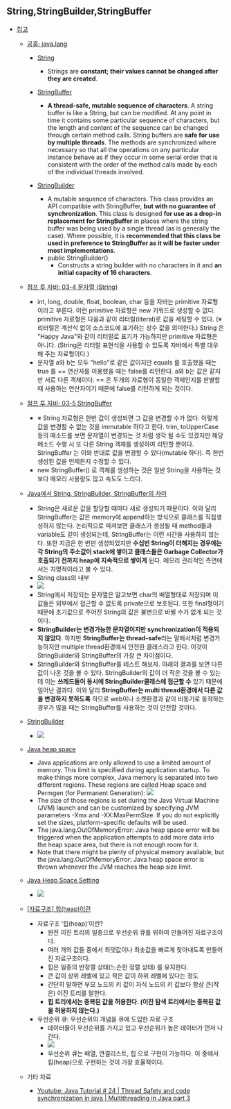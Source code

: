  ## String,StringBuilder,StringBuffer
 - [참고](https://github.com/luna-young/LearnAlgorithm/blob/master/문제풀이/JulyWeek3/Reverse%20Words%20in%20a%20String.md)
   - [공홈: java.lang](https://docs.oracle.com/javase/8/docs/api/)
     - [String](https://docs.oracle.com/javase/8/docs/api/java/lang/String.html)
       - Strings are **constant; their values cannot be changed after they are created**. 
     
     - [StringBuffer](https://docs.oracle.com/javase/8/docs/api/java/lang/StringBuffer.html)
       - **A thread-safe, mutable sequence of characters**. A string buffer is like a String, but can be modified. 
       At any point in time it contains some particular sequence of characters, 
       but the length and content of the sequence can be changed through certain method calls.
       String buffers are **safe for use by multiple threads**. 
       The methods are synchronized where necessary so that all the operations on any particular instance 
       behave as if they occur in some serial order that is consistent with the order of the method calls made by each of the individual threads involved.

     - [StringBuilder](https://docs.oracle.com/javase/8/docs/api/java/lang/StringBuilder.html)

       - A mutable sequence of characters. This class provides an API compatible with StringBuffer, 
       **but with no guarantee of synchronization**. 
       This class is designed **for use as a drop-in replacement for StringBuffer**
       in places where the string buffer was being used by a single thread (as is generally the case). 
       Where possible, it is **recommended that this class be used in preference to StringBuffer 
       as it will be faster under most implementations**.
       - public StringBuilder()
          - Constructs a string builder with no characters in it and **an initial capacity of 16 characters**.

     
   - [점프 투 자바: 03-4 문자열 (String)](https://wikidocs.net/205) 
     -  int, long, double, float, boolean, char 등을 자바는 primitive 자료형 이라고 부른다. 이런 primitive 자료형은 new 키워드로 생성할 수 없다.
     primitive 자료형은 다음과 같이 리터럴(literal)로 값을 세팅할 수 있다. (※ 리터럴은 계산식 없이 소스코드에 표기하는 상수 값을 의미한다.)
     String 은 "Happy Java"와 같이 리터럴로 표기가 가능하지만 primitive 자료형은 아니다. 
     (String은 리터럴 표현식을 사용할 수 있도록 자바에서 특별 대우 해 주는 자료형이다.)
     - 문자열 a와 b는 모두 "hello"로 같은 값이지만 equals 를 호출했을 때는 true 를 == 연산자를 이용했을 때는 false를 리턴한다. a와 b는 값은 같지만 서로 다른 객체이다. 
     == 은 두개의 자료형이 동일한 객체인지를 판별할 때 사용하는 연산자이기 때문에 false를 리턴하게 되는 것이다.
     
   - [점프 투 자바: 03-5 StringBuffer](https://wikidocs.net/276)
     - ※ String 자료형은 한번 값이 생성되면 그 값을 변경할 수가 없다. 이렇게 값을 변경할 수 없는 것을 immutable 하다고 한다. 
     trim, toUpperCase 등의 메소드를 보면 문자열이 변경되는 것 처럼 생각 될 수도 있겠지만 해당 메소드 수행 시 또 다른 String 객체를 생성하여 리턴할 뿐이다. 
     StringBuffer 는 이와 반대로 값을 변경할 수 있다(mutable 하다). 즉 한번 생성된 값을 언제든지 수정할 수 있다.
     - new StringBuffer() 로 객체를 생성하는 것은 일반 String을 사용하는 것보다 메모리 사용량도 많고 속도도 느리다.
     
   - [Java에서 String, StringBuilder, StringBuffer의 차이](https://novemberde.github.io/2017/04/15/String_0.html)
     -  String은 새로운 값을 할당할 때마다 새로 생성되기 때문이다. 
     이와 달리 StringBuffer는 값은 memory에 append하는 방식으로 클래스를 직접생성하지 않는다. 
     논리적으로 따져보면 클래스가 생성될 때 method들과 variable도 같이 생성되는데, StringBuffer는 이런 시간을 사용하지 않는다.
     또한 지금은 한 번만 생성되었지만 
     **수십번 String이 더해지는 경우에는 각 String의 주소값이 stack에 쌓이고 클래스들은 Garbage Collector가 호출되기 전까지 heap에 지속적으로 쌓이게** 된다. 
     메모리 관리적인 측면에서는 치명적이라고 볼 수 있다.
     - String class의 내부
     - ![](https://novemberde.github.io/images/java/string/String2.png)
     - String에서 저장되는 문자열은 알고보면 char의 배열형태로 저장되며 이 값들은 외부에서 접근할 수 없도록 private으로 보호된다. 
     또한 final형이기 때문에 초기값으로 주어진 String의 값은 불변으로 바뀔 수가 없게 되는 것이다.
     - **StringBuilder는 변경가능한 문자열이지만 synchronization이 적용되지 않았다**. 
     하지만 **StringBuffer는 thread-safe**라는 말에서처럼 변경가능하지만 multiple thread환경에서 안전한 클래스라고 한다. 
     이것이 StringBuilder와 StringBuffer의 가장 큰 차이점이다.
     - StringBuilder와 StringBuffer를 테스트 해보자. 아래의 결과를 보면 다른 값이 나온 것을 볼 수 있다. 
     StringBuilder의 값이 더 작은 것을 볼 수 있는데 이는 **쓰레드들이 동시에 StringBuilder클래스에 접근할 수** 있기 때문에 일어난 결과다. 
     이와 달리 **StringBuffer는 multi thread환경에서 다른 값을 변경하지 못하도록** 하므로 
     web이나 소켓환경과 같이 비동기로 동작하는 경우가 많을 때는 StringBuffer를 사용하는 것이 안전할 것이다.
     
   - [StringBuilder](http://wiki.gurubee.net/display/DEVSTUDY/StringBuilder?)
     - ![](http://wiki.gurubee.net/download/attachments/983129/StringBuilder01.jpg)  
     
   - [Java heap space](https://plumbr.io/outofmemoryerror/java-heap-space)
     - Java applications are only allowed to use a limited amount of memory. 
     This limit is specified during application startup. 
     To make things more complex, Java memory is separated into two different regions. 
     These regions are called Heap space and Permgen (for Permanent Generation):
     ![](https://plumbr.io/app/uploads/2014/04/java-lang-outofmemoryerror-java-heap-space.png)
     - The size of those regions is set during the Java Virtual Machine (JVM) launch and 
     can be customized by specifying JVM parameters -Xmx and -XX:MaxPermSize. 
     If you do not explicitly set the sizes, platform-specific defaults will be used.
     - The java.lang.OutOfMemoryError: Java heap space error will be triggered 
when the application attempts to add more data into the heap space area, but there is not enough room for it.
     - Note that there might be plenty of physical memory available, 
     but the java.lang.OutOfMemoryError: Java heap space error is thrown whenever the JVM reaches the heap size limit.
   
   - [Java Heap Space Setting](http://cmshelpcenter.saas.hp.com/CMSBP/Content/CMS_BP/CMSJavaHeap.html)
     - ![](http://cmshelpcenter.saas.hp.com/CMSBP/Content/CMS_BP/images/heap.PNG)

     
   - [[자료구조] 힙(heap)이란](https://gmlwjd9405.github.io/2018/05/10/data-structure-heap.html)
     - 자료구조 ‘힙(heap)’이란?
       - 완전 이진 트리의 일종으로 우선순위 큐를 위하여 만들어진 자료구조이다.
       - 여러 개의 값들 중에서 최댓값이나 최솟값을 빠르게 찾아내도록 만들어진 자료구조이다.
       - 힙은 일종의 반정렬 상태(느슨한 정렬 상태) 를 유지한다.
       - 큰 값이 상위 레벨에 있고 작은 값이 하위 레벨에 있다는 정도
       - 간단히 말하면 부모 노드의 키 값이 자식 노드의 키 값보다 항상 큰(작은) 이진 트리를 말한다.
       - **힙 트리에서는 중복된 값을 허용한다. (이진 탐색 트리에서는 중복된 값을 허용하지 않는다.)**
     - 우선순위 큐: 우선순위의 개념을 큐에 도입한 자료 구조
        - 데이터들이 우선순위를 가지고 있고 우선순위가 높은 데이터가 먼저 나간다.
        - ![](https://gmlwjd9405.github.io/images/data-structure-heap/data-structure-heap-compare.png)
        - 우선순위 큐는 배열, 연결리스트, 힙 으로 구현이 가능하다. 이 중에서 힙(heap)으로 구현하는 것이 가장 효율적이다.
        
        
   - 기타 자료
     - [Youtube: Java Tutorial # 24 | Thread Safety and code synchronization in java | Multithreading in Java part 3](https://youtu.be/IYBrtzOvfqo)      

